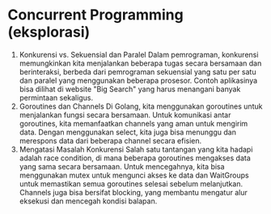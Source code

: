 # Concurrent Programming (eksplorasi)

1. Konkurensi vs. Sekuensial dan Paralel
Dalam pemrograman, konkurensi memungkinkan kita menjalankan beberapa tugas secara bersamaan dan berinteraksi, berbeda dari pemrograman sekuensial yang satu per satu dan paralel yang menggunakan beberapa prosesor. Contoh aplikasinya bisa dilihat di website "Big Search" yang harus menangani banyak permintaan sekaligus.
2. Goroutines dan Channels
Di Golang, kita menggunakan goroutines untuk menjalankan fungsi secara bersamaan. Untuk komunikasi antar goroutines, kita memanfaatkan channels yang aman untuk mengirim data. Dengan menggunakan select, kita juga bisa menunggu dan merespons data dari beberapa channel secara efisien.
3. Mengatasi Masalah Konkurensi
Salah satu tantangan yang kita hadapi adalah race condition, di mana beberapa goroutines mengakses data yang sama secara bersamaan. Untuk mencegahnya, kita bisa menggunakan mutex untuk mengunci akses ke data dan WaitGroups untuk memastikan semua goroutines selesai sebelum melanjutkan. Channels juga bisa bersifat blocking, yang membantu mengatur alur eksekusi dan mencegah kondisi balapan.
